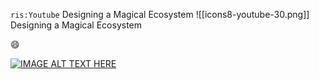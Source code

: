 `ris:Youtube` Designing a Magical Ecosystem
![[icons8-youtube-30.png]] Designing a Magical Ecosystem


:smile:


[![IMAGE ALT TEXT HERE](https://www.youtube.com/watch?v=sxz0OWGw6qE/0.jpg)](https://www.youtube.com/watch?v=sxz0OWGw6qE)